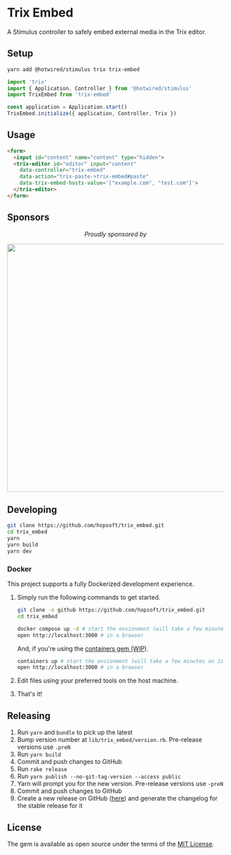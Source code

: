 # Trix Embed

A Stimulus controller to safely embed external media in the Trix editor.

## Setup

```sh
yarn add @hotwired/stimulus trix trix-embed
```

```js
import 'trix'
import { Application, Controller } from '@hotwired/stimulus'
import TrixEmbed from 'trix-embed'

const application = Application.start()
TrixEmbed.initialize({ application, Controller, Trix })
```

## Usage

```html
<form>
  <input id="content" name="content" type="hidden">
  <trix-editor id="editor" input="content"
    data-controller="trix-embed"
    data-action="trix-paste->trix-embed#paste"
    data-trix-embed-hosts-value='["example.com", "test.com"]'>
  </trix-editor>
</form>
```

## Sponsors

<p align="center">
  <em>Proudly sponsored by</em>
</p>
<p align="center">
  <a href="https://www.clickfunnels.com?utm_source=hopsoft&utm_medium=open-source&utm_campaign=trix_embed">
    <img src="https://images.clickfunnel.com/uploads/digital_asset/file/176632/clickfunnels-dark-logo.svg" width="575" />
  </a>
</p>

## Developing

```sh
git clone https://github.com/hopsoft/trix_embed.git
cd trix_embed
yarn
yarn build
yarn dev
```
### Docker

This project supports a fully Dockerized development experience.

1. Simply run the following commands to get started.

   ```sh
   git clone -o github https://github.com/hopsoft/trix_embed.git
   cd trix_embed
   ```

   ```sh
   docker compose up -d # start the envionment (will take a few minutes on 1st run)
   open http://localhost:3000 # in a browser
   ```

   And, if you're using the [containers gem (WIP)](https://github.com/hopsoft/containers).

   ```sh
   containers up # start the envionment (will take a few minutes on 1st run)
   open http://localhost:3000 # in a browser
   ```

1. Edit files using your preferred tools on the host machine.

1. That's it!

## Releasing

1. Run `yarn` and `bundle` to pick up the latest
1. Bump version number at `lib/trix_embed/version.rb`. Pre-release versions use `.preN`
1. Run `yarn build`
1. Commit and push changes to GitHub
1. Run `rake release`
1. Run `yarn publish --no-git-tag-version --access public`
1. Yarn will prompt you for the new version. Pre-release versions use `-preN`
1. Commit and push changes to GitHub
1. Create a new release on GitHub ([here](https://github.com/hopsoft/trix_embed/releases)) and generate the changelog for the stable release for it

## License

The gem is available as open source under the terms of the [MIT License](https://opensource.org/licenses/MIT).
